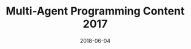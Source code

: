 ---
title: Multi-Agent Programming Content 2017
date: 2018-06-04
description: Paper on <a href="https://link.springer.com/article/10.1007%2Fs10472-018-9588-8">Engineering a multi-agent system in Jason and CArtAgO</a> as an extension of my Bachelor's thesis, including the results from the <a href="https://multiagentcontest.org/2017/">2017 multi-agent contest</a> where our team, Jason-DTU, placed second.
---